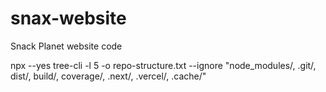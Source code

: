 # snax-website
Snack Planet website code

npx --yes tree-cli -l 5 -o repo-structure.txt --ignore "node_modules/, .git/, dist/, build/, coverage/, .next/, .vercel/, .cache/"
